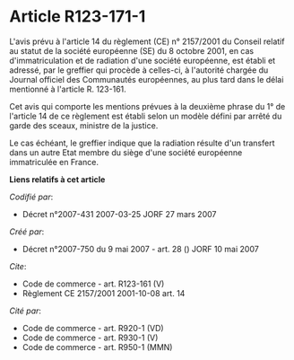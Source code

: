 # Article R123-171-1

L'avis prévu à l'article 14 du règlement (CE) n° 2157/2001 du Conseil relatif au statut de la société européenne (SE) du 8
octobre 2001, en cas d'immatriculation et de radiation d'une société européenne, est établi et adressé, par le greffier qui
procède à celles-ci, à l'autorité chargée du Journal officiel des Communautés européennes, au plus tard dans le délai
mentionné à l'article R. 123-161. 

Cet avis qui comporte les mentions prévues à la deuxième phrase du 1° de l'article 14 de ce règlement est établi selon un
modèle défini par arrêté du garde des sceaux, ministre de la justice. 

Le cas échéant, le greffier indique que la radiation résulte d'un transfert dans un autre Etat membre du siège d'une société
européenne immatriculée en France.

**Liens relatifs à cet article**

_Codifié par_:

  - Décret n°2007-431 2007-03-25 JORF 27 mars 2007

_Créé par_:

  - Décret n°2007-750 du 9 mai 2007 - art. 28 () JORF 10 mai 2007

_Cite_:

  - Code de commerce - art. R123-161 (V)
  - Règlement CE 2157/2001 2001-10-08 art. 14

_Cité par_:

  - Code de commerce - art. R920-1 (VD)
  - Code de commerce - art. R930-1 (V)
  - Code de commerce - art. R950-1 (MMN)
